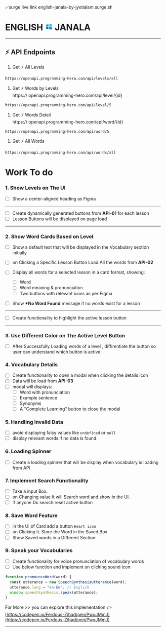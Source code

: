 ✅surge live link
english-janala-by-jyotialam.surge.sh

# ENGLISH <img width="25px" src="./assets/logo.png" /> JANALA

---

## ⚡ API Endpoints

1. Get ⚡ All Levels

```bash
https://openapi.programming-hero.com/api/levels/all
```

1. Get ⚡ Words by Levels <br/>
   https:// openapi.programming-hero.com/api/level/{id}

```bash
https://openapi.programming-hero.com/api/level/5
```

1. Get ⚡ Words Detail <br/>
   https:// openapi.programming-hero.com/api/word/{id}

```bash
https://openapi.programming-hero.com/api/word/5
```

1. Get ⚡ All Words <br/>

```bash
https://openapi.programming-hero.com/api/words/all
```

# Work To do

### 1. Show Levels on The UI

- [ ] Show a center-aligned heading as Figma

---

- [ ] Create dynamically generated buttons from **API-01** for each lesson
- [ ] Lesson Buttons will be displayed on page load

---

### 2. Show Word Cards Based on Level

- [ ] Show a default text that will be displayed in the Vocabulary section initially
- [ ] on Clicking a Specific Lesson Button Load All the words from **API-02**
- [ ] Display all words for a selected lesson in a card format, showing:

  - [ ] Word
  - [ ] Word meaning & pronunciation
  - [ ] Two buttons with relevant icons as per Figma

- [ ] Show **\*No Word Found** message if no words exist for a lesson

---

- [ ] Create functionality to highlight the active lesson button

---

### 3. Use Different Color on The Active Level Button

- [ ] After Successfully Loading words of a level , diffirentiate the button so user can understand which button is active

### 4. Vocabulary Details

- [ ] Create functionality to open a modal when clicking the details icon
- [ ] Data will be load from **API-03**
- [ ] modal will displays:
  - [ ] Word with pronunciation
  - [ ] Example sentence
  - [ ] Synonyms
  - [ ] A "Complete Learning" button to close the modal

### 5. Handling Invalid Data

- [ ] avoid displaying falsy values like `undefined` or `null`
- [ ] display relevant words if no data is found

### 6. Loading Spinner

- [ ] Create a loading spinner that will be display when vocabulary is loading from API

### 7. Implement Search Functionality

- [ ] Take a input Box.
- [ ] on Changing value It will Search word and show in the UI.
- [ ] If anyone Do search reset active button

### 8. Save Word Feature

- [ ] in the UI of Card add a button `Heart icon`
- [ ] on Clicking it. Store the Word in the Saved Box
- [ ] Show Saved words in a Different Section.

### 9. Speak your Vocabularies

- [ ] Create functionality for voice pronunciation of vocabulary words
- [ ] Use below function and implement on clicking sound icon

```js
function pronounceWord(word) {
  const utterance = new SpeechSynthesisUtterance(word);
  utterance.lang = "en-EN"; // English
  window.speechSynthesis.speak(utterance);
}
```

For More >> you can explore this implementation 👉 [https://codepen.io/Ferdous-Zihad/pen/PwoJMmJ](https://codepen.io/Ferdous-Zihad/pen/PwoJMmJ)

---

